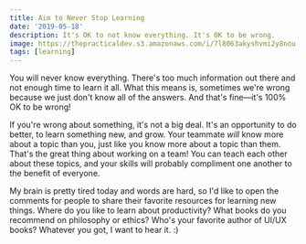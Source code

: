 ```yaml
---
title: Aim to Never Stop Learning
date: '2019-05-18'
description: It's OK to not know everything. It's OK to be wrong.
image: https://thepracticaldev.s3.amazonaws.com/i/7l8063akyshvmi2y8nou.jpg
tags: [learning]
---
```


You will never know everything. There's too much information out there and not enough time to learn it all. What this means is, sometimes we're wrong because we just don't know all of the answers. And that's fine&mdash;it's 100% OK to be wrong!

If you're wrong about something, it's not a big deal. It's an opportunity to do better, to learn something new, and grow. Your teammate _will_ know more about a topic than you, just like you know more about a topic than them. That's the great thing about working on a team! You can teach each other about these topics, and your skills will probably compliment one another to the benefit of everyone.

My brain is pretty tired today and words are hard, so I'd like to open the comments for people to share their favorite resources for learning new things. Where do you like to learn about productivity? What books do you recommend on philosophy or ethics? Who's your favorite author of UI/UX books? Whatever you got, I want to hear it. :)
